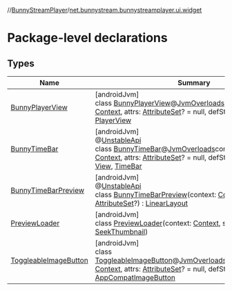 //[BunnyStreamPlayer](../../index.md)/[net.bunnystream.bunnystreamplayer.ui.widget](index.md)

# Package-level declarations

## Types

| Name | Summary |
|---|---|
| [BunnyPlayerView](-bunny-player-view/index.md) | [androidJvm]<br>class [BunnyPlayerView](-bunny-player-view/index.md)@[JvmOverloads](https://kotlinlang.org/api/latest/jvm/stdlib/kotlin-stdlib/kotlin.jvm/-jvm-overloads/index.html)constructor(context: [Context](https://developer.android.com/reference/kotlin/android/content/Context.html), attrs: [AttributeSet](https://developer.android.com/reference/kotlin/android/util/AttributeSet.html)? = null, defStyleAttr: [Int](https://kotlinlang.org/api/latest/jvm/stdlib/kotlin-stdlib/kotlin/-int/index.html) = 0) : [PlayerView](https://developer.android.com/reference/kotlin/androidx/media3/ui/PlayerView.html) |
| [BunnyTimeBar](-bunny-time-bar/index.md) | [androidJvm]<br>@[UnstableApi](https://developer.android.com/reference/kotlin/androidx/media3/common/util/UnstableApi.html)<br>class [BunnyTimeBar](-bunny-time-bar/index.md)@[JvmOverloads](https://kotlinlang.org/api/latest/jvm/stdlib/kotlin-stdlib/kotlin.jvm/-jvm-overloads/index.html)constructor(context: [Context](https://developer.android.com/reference/kotlin/android/content/Context.html), attrs: [AttributeSet](https://developer.android.com/reference/kotlin/android/util/AttributeSet.html)? = null, defStyleAttr: [Int](https://kotlinlang.org/api/latest/jvm/stdlib/kotlin-stdlib/kotlin/-int/index.html) = 0) : [View](https://developer.android.com/reference/kotlin/android/view/View.html), [TimeBar](https://developer.android.com/reference/kotlin/androidx/media3/ui/TimeBar.html) |
| [BunnyTimeBarPreview](-bunny-time-bar-preview/index.md) | [androidJvm]<br>@[UnstableApi](https://developer.android.com/reference/kotlin/androidx/media3/common/util/UnstableApi.html)<br>class [BunnyTimeBarPreview](-bunny-time-bar-preview/index.md)(context: [Context](https://developer.android.com/reference/kotlin/android/content/Context.html), attrs: [AttributeSet](https://developer.android.com/reference/kotlin/android/util/AttributeSet.html)?) : [LinearLayout](https://developer.android.com/reference/kotlin/android/widget/LinearLayout.html) |
| [PreviewLoader](-preview-loader/index.md) | [androidJvm]<br>class [PreviewLoader](-preview-loader/index.md)(context: [Context](https://developer.android.com/reference/kotlin/android/content/Context.html), seekThumbnail: [SeekThumbnail](../net.bunnystream.bunnystreamplayer.model/-seek-thumbnail/index.md)) |
| [ToggleableImageButton](-toggleable-image-button/index.md) | [androidJvm]<br>class [ToggleableImageButton](-toggleable-image-button/index.md)@[JvmOverloads](https://kotlinlang.org/api/latest/jvm/stdlib/kotlin-stdlib/kotlin.jvm/-jvm-overloads/index.html)constructor(context: [Context](https://developer.android.com/reference/kotlin/android/content/Context.html), attrs: [AttributeSet](https://developer.android.com/reference/kotlin/android/util/AttributeSet.html)? = null, defStyleAttr: [Int](https://kotlinlang.org/api/latest/jvm/stdlib/kotlin-stdlib/kotlin/-int/index.html) = 0) : [AppCompatImageButton](https://developer.android.com/reference/kotlin/androidx/appcompat/widget/AppCompatImageButton.html) |
